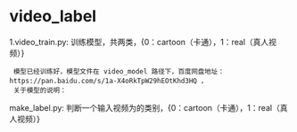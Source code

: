 # video_label
1.video_train.py: 训练模型，共两类，{0：cartoon（卡通），1：real（真人视频）}

     模型已经训练好，模型文件在 video_model 路径下，百度网盘地址：https://pan.baidu.com/s/1a-X4oRkTpW29hEOtKhd3HQ ，
     关于模型的说明：

make_label.py: 判断一个输入视频为的类别，{0：cartoon（卡通），1：real（真人视频）}



